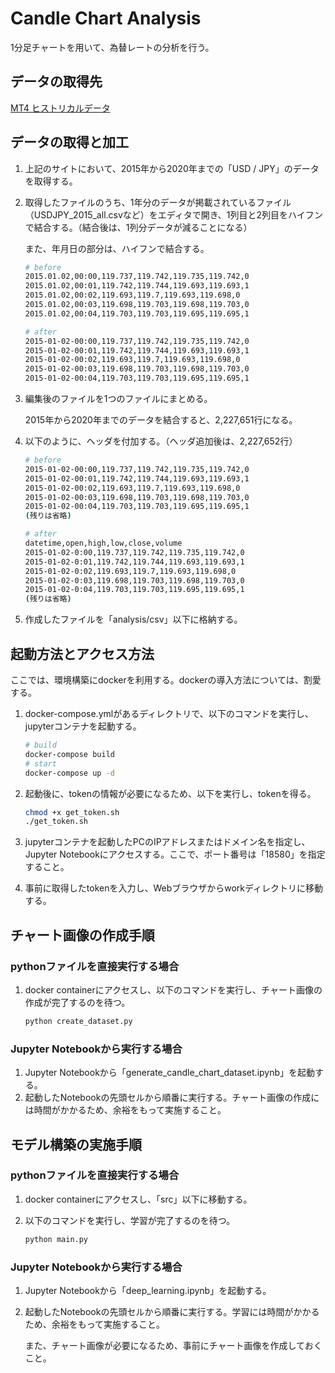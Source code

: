 # Candle Chart Analysis
1分足チャートを用いて、為替レートの分析を行う。

## データの取得先
[MT4 ヒストリカルデータ](https://www.axiory.com/jp/how-to-install/mt4-historical-data)

## データの取得と加工
1. 上記のサイトにおいて、2015年から2020年までの「USD / JPY」のデータを取得する。
1. 取得したファイルのうち、1年分のデータが掲載されているファイル（USDJPY_2015_all.csvなど）をエディタで開き、1列目と2列目をハイフンで結合する。（結合後は、1列分データが減ることになる）

    また、年月日の部分は、ハイフンで結合する。

    ```bash
    # before
    2015.01.02,00:00,119.737,119.742,119.735,119.742,0
    2015.01.02,00:01,119.742,119.744,119.693,119.693,1
    2015.01.02,00:02,119.693,119.7,119.693,119.698,0
    2015.01.02,00:03,119.698,119.703,119.698,119.703,0
    2015.01.02,00:04,119.703,119.703,119.695,119.695,1

    # after
    2015-01-02-00:00,119.737,119.742,119.735,119.742,0
    2015-01-02-00:01,119.742,119.744,119.693,119.693,1
    2015-01-02-00:02,119.693,119.7,119.693,119.698,0
    2015-01-02-00:03,119.698,119.703,119.698,119.703,0
    2015-01-02-00:04,119.703,119.703,119.695,119.695,1
    ```

1. 編集後のファイルを1つのファイルにまとめる。

    2015年から2020年までのデータを結合すると、2,227,651行になる。

1. 以下のように、ヘッダを付加する。（ヘッダ追加後は、2,227,652行）

    ```bash
    # before
    2015-01-02-00:00,119.737,119.742,119.735,119.742,0
    2015-01-02-00:01,119.742,119.744,119.693,119.693,1
    2015-01-02-00:02,119.693,119.7,119.693,119.698,0
    2015-01-02-00:03,119.698,119.703,119.698,119.703,0
    2015-01-02-00:04,119.703,119.703,119.695,119.695,1
    (残りは省略)

    # after
    datetime,open,high,low,close,volume
    2015-01-02-0:00,119.737,119.742,119.735,119.742,0
    2015-01-02-0:01,119.742,119.744,119.693,119.693,1
    2015-01-02-0:02,119.693,119.7,119.693,119.698,0
    2015-01-02-0:03,119.698,119.703,119.698,119.703,0
    2015-01-02-0:04,119.703,119.703,119.695,119.695,1
    (残りは省略)
    ```

1. 作成したファイルを「analysis/csv」以下に格納する。

## 起動方法とアクセス方法
ここでは、環境構築にdockerを利用する。dockerの導入方法については、割愛する。

1. docker-compose.ymlがあるディレクトリで、以下のコマンドを実行し、jupyterコンテナを起動する。

    ```bash
    # build
    docker-compose build
    # start
    docker-compose up -d
    ```

1. 起動後に、tokenの情報が必要になるため、以下を実行し、tokenを得る。

    ```bash
    chmod +x get_token.sh
    ./get_token.sh
    ```

1. jupyterコンテナを起動したPCのIPアドレスまたはドメイン名を指定し、Jupyter Notebookにアクセスする。ここで、ポート番号は「18580」を指定すること。
1. 事前に取得したtokenを入力し、Webブラウザからworkディレクトリに移動する。

## チャート画像の作成手順
### pythonファイルを直接実行する場合
1. docker containerにアクセスし、以下のコマンドを実行し、チャート画像の作成が完了するのを待つ。

    ```bash
    python create_dataset.py
    ```

### Jupyter Notebookから実行する場合
1. Jupyter Notebookから「generate_candle_chart_dataset.ipynb」を起動する。
1. 起動したNotebookの先頭セルから順番に実行する。チャート画像の作成には時間がかかるため、余裕をもって実施すること。

## モデル構築の実施手順
### pythonファイルを直接実行する場合
1. docker containerにアクセスし、「src」以下に移動する。
1. 以下のコマンドを実行し、学習が完了するのを待つ。

    ```bash
    python main.py
    ```

### Jupyter Notebookから実行する場合
1. Jupyter Notebookから「deep_learning.ipynb」を起動する。
1. 起動したNotebookの先頭セルから順番に実行する。学習には時間がかかるため、余裕をもって実施すること。

    また、チャート画像が必要になるため、事前にチャート画像を作成しておくこと。

